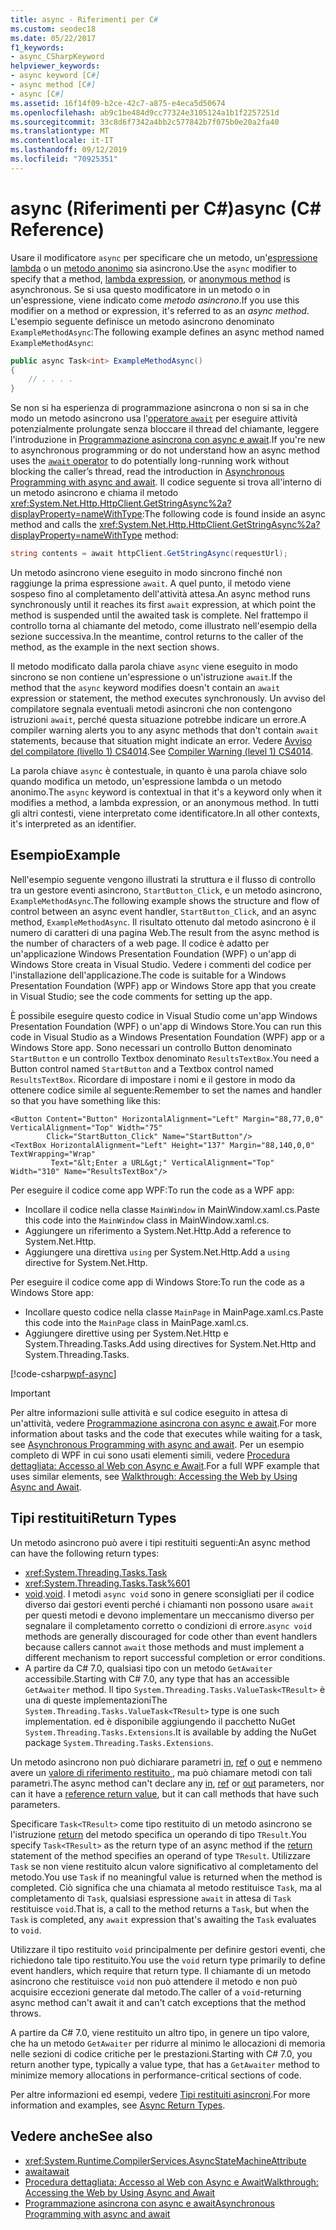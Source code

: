 ```yaml
---
title: async - Riferimenti per C#
ms.custom: seodec18
ms.date: 05/22/2017
f1_keywords:
- async_CSharpKeyword
helpviewer_keywords:
- async keyword [C#]
- async method [C#]
- async [C#]
ms.assetid: 16f14f09-b2ce-42c7-a875-e4eca5d50674
ms.openlocfilehash: ab9c1be484d9cc77324e3105124a1b1f2257251d
ms.sourcegitcommit: 33c8d6f7342a4bb2c577842b7f075b0e20a2fa40
ms.translationtype: MT
ms.contentlocale: it-IT
ms.lasthandoff: 09/12/2019
ms.locfileid: "70925351"
---
```

# <a name="async-c-reference"></a><span data-ttu-id="e54d2-102">async (Riferimenti per C#)</span><span class="sxs-lookup"><span data-stu-id="e54d2-102">async (C# Reference)</span></span>

<span data-ttu-id="e54d2-103">Usare il modificatore `async` per specificare che un metodo, un'[espressione lambda](../../programming-guide/statements-expressions-operators/lambda-expressions.md) o un [metodo anonimo](../operators/delegate-operator.md) sia asincrono.</span><span class="sxs-lookup"><span data-stu-id="e54d2-103">Use the `async` modifier to specify that a method, [lambda expression](../../programming-guide/statements-expressions-operators/lambda-expressions.md), or [anonymous method](../operators/delegate-operator.md) is asynchronous.</span></span> <span data-ttu-id="e54d2-104">Se si usa questo modificatore in un metodo o in un'espressione, viene indicato come *metodo asincrono*.</span><span class="sxs-lookup"><span data-stu-id="e54d2-104">If you use this modifier on a method or expression, it's referred to as an *async method*.</span></span> <span data-ttu-id="e54d2-105">L'esempio seguente definisce un metodo asincrono denominato `ExampleMethodAsync`:</span><span class="sxs-lookup"><span data-stu-id="e54d2-105">The following example defines an async method named `ExampleMethodAsync`:</span></span>
  
```csharp  
public async Task<int> ExampleMethodAsync()  
{  
    // . . . .  
}  
```  

<span data-ttu-id="e54d2-106">Se non si ha esperienza di programmazione asincrona o non si sa in che modo un metodo asincrono usa l'[operatore `await`](../operators/await.md) per eseguire attività potenzialmente prolungate senza bloccare il thread del chiamante, leggere l'introduzione in [Programmazione asincrona con async e await](../../programming-guide/concepts/async/index.md).</span><span class="sxs-lookup"><span data-stu-id="e54d2-106">If you're new to asynchronous programming or do not understand how an async method uses the [`await` operator](../operators/await.md) to do potentially long-running work without blocking the caller’s thread, read the introduction in [Asynchronous Programming with async and await](../../programming-guide/concepts/async/index.md).</span></span> <span data-ttu-id="e54d2-107">Il codice seguente si trova all'interno di un metodo asincrono e chiama il metodo <xref:System.Net.Http.HttpClient.GetStringAsync%2a?displayProperty=nameWithType>:</span><span class="sxs-lookup"><span data-stu-id="e54d2-107">The following code is found inside an async method and calls the <xref:System.Net.Http.HttpClient.GetStringAsync%2a?displayProperty=nameWithType> method:</span></span>
  
```csharp  
string contents = await httpClient.GetStringAsync(requestUrl);  
```  
  
<span data-ttu-id="e54d2-108">Un metodo asincrono viene eseguito in modo sincrono finché non raggiunge la prima espressione `await`. A quel punto, il metodo viene sospeso fino al completamento dell'attività attesa.</span><span class="sxs-lookup"><span data-stu-id="e54d2-108">An async method runs synchronously until it reaches its first `await` expression, at which point the method is suspended until the awaited task is complete.</span></span> <span data-ttu-id="e54d2-109">Nel frattempo il controllo torna al chiamante del metodo, come illustrato nell'esempio della sezione successiva.</span><span class="sxs-lookup"><span data-stu-id="e54d2-109">In the meantime, control returns to the caller of the method, as the example in the next section shows.</span></span>  
  
<span data-ttu-id="e54d2-110">Il metodo modificato dalla parola chiave `async` viene eseguito in modo sincrono se non contiene un'espressione o un'istruzione `await`.</span><span class="sxs-lookup"><span data-stu-id="e54d2-110">If the method that the `async` keyword modifies doesn't contain an `await` expression or statement, the method executes synchronously.</span></span> <span data-ttu-id="e54d2-111">Un avviso del compilatore segnala eventuali metodi asincroni che non contengono istruzioni `await`, perché questa situazione potrebbe indicare un errore.</span><span class="sxs-lookup"><span data-stu-id="e54d2-111">A compiler warning alerts you to any async methods that don't contain `await` statements, because that situation might indicate an error.</span></span> <span data-ttu-id="e54d2-112">Vedere [Avviso del compilatore (livello 1) CS4014](../compiler-messages/cs4014.md).</span><span class="sxs-lookup"><span data-stu-id="e54d2-112">See [Compiler Warning (level 1) CS4014](../compiler-messages/cs4014.md).</span></span>  
  
 <span data-ttu-id="e54d2-113">La parola chiave `async` è contestuale, in quanto è una parola chiave solo quando modifica un metodo, un'espressione lambda o un metodo anonimo.</span><span class="sxs-lookup"><span data-stu-id="e54d2-113">The `async` keyword is contextual in that it's a keyword only when it modifies a method, a lambda expression, or an anonymous method.</span></span> <span data-ttu-id="e54d2-114">In tutti gli altri contesti, viene interpretato come identificatore.</span><span class="sxs-lookup"><span data-stu-id="e54d2-114">In all other contexts, it's interpreted as an identifier.</span></span>  
  
## <a name="example"></a><span data-ttu-id="e54d2-115">Esempio</span><span class="sxs-lookup"><span data-stu-id="e54d2-115">Example</span></span>  
<span data-ttu-id="e54d2-116">Nell'esempio seguente vengono illustrati la struttura e il flusso di controllo tra un gestore eventi asincrono, `StartButton_Click`, e un metodo asincrono, `ExampleMethodAsync`.</span><span class="sxs-lookup"><span data-stu-id="e54d2-116">The following example shows the structure and flow of control between an async event handler, `StartButton_Click`, and an async method, `ExampleMethodAsync`.</span></span> <span data-ttu-id="e54d2-117">Il risultato ottenuto dal metodo asincrono è il numero di caratteri di una pagina Web.</span><span class="sxs-lookup"><span data-stu-id="e54d2-117">The result from the async method is the number of characters of a web page.</span></span> <span data-ttu-id="e54d2-118">Il codice è adatto per un'applicazione Windows Presentation Foundation (WPF) o un'app di Windows Store creata in Visual Studio. Vedere i commenti del codice per l'installazione dell'applicazione.</span><span class="sxs-lookup"><span data-stu-id="e54d2-118">The code is suitable for a Windows Presentation Foundation (WPF) app or Windows Store app that you create in Visual Studio; see the code comments for setting up the app.</span></span>  

<span data-ttu-id="e54d2-119">È possibile eseguire questo codice in Visual Studio come un'app Windows Presentation Foundation (WPF) o un'app di Windows Store.</span><span class="sxs-lookup"><span data-stu-id="e54d2-119">You can run this code in Visual Studio as a Windows Presentation Foundation (WPF) app or a Windows Store app.</span></span> <span data-ttu-id="e54d2-120">Sono necessari un controllo Button denominato `StartButton` e un controllo Textbox denominato `ResultsTextBox`.</span><span class="sxs-lookup"><span data-stu-id="e54d2-120">You need a Button control named `StartButton` and a Textbox control named `ResultsTextBox`.</span></span> <span data-ttu-id="e54d2-121">Ricordare di impostare i nomi e il gestore in modo da ottenere codice simile al seguente:</span><span class="sxs-lookup"><span data-stu-id="e54d2-121">Remember to set the names and handler so that you have something like this:</span></span>  

```xaml
<Button Content="Button" HorizontalAlignment="Left" Margin="88,77,0,0" VerticalAlignment="Top" Width="75"  
        Click="StartButton_Click" Name="StartButton"/>  
<TextBox HorizontalAlignment="Left" Height="137" Margin="88,140,0,0" TextWrapping="Wrap"   
         Text="&lt;Enter a URL&gt;" VerticalAlignment="Top" Width="310" Name="ResultsTextBox"/>  
```
  
<span data-ttu-id="e54d2-122">Per eseguire il codice come app WPF:</span><span class="sxs-lookup"><span data-stu-id="e54d2-122">To run the code as a WPF app:</span></span>  

- <span data-ttu-id="e54d2-123">Incollare il codice nella classe `MainWindow` in MainWindow.xaml.cs.</span><span class="sxs-lookup"><span data-stu-id="e54d2-123">Paste this code into the `MainWindow` class in MainWindow.xaml.cs.</span></span>  
- <span data-ttu-id="e54d2-124">Aggiungere un riferimento a System.Net.Http.</span><span class="sxs-lookup"><span data-stu-id="e54d2-124">Add a reference to System.Net.Http.</span></span>  
- <span data-ttu-id="e54d2-125">Aggiungere una direttiva `using` per System.Net.Http.</span><span class="sxs-lookup"><span data-stu-id="e54d2-125">Add a `using` directive for System.Net.Http.</span></span>  
  
<span data-ttu-id="e54d2-126">Per eseguire il codice come app di Windows Store:</span><span class="sxs-lookup"><span data-stu-id="e54d2-126">To run the code as a Windows Store app:</span></span>  

- <span data-ttu-id="e54d2-127">Incollare questo codice nella classe `MainPage` in MainPage.xaml.cs.</span><span class="sxs-lookup"><span data-stu-id="e54d2-127">Paste this code into the `MainPage` class in MainPage.xaml.cs.</span></span>  
- <span data-ttu-id="e54d2-128">Aggiungere direttive using per System.Net.Http e System.Threading.Tasks.</span><span class="sxs-lookup"><span data-stu-id="e54d2-128">Add using directives for System.Net.Http and System.Threading.Tasks.</span></span>  
  
[!code-csharp[wpf-async](../../../../samples/snippets/csharp/language-reference/keywords/async/wpf/mainwindow.xaml.cs#1)]
  
> [!IMPORTANT]
> <span data-ttu-id="e54d2-129">Per altre informazioni sulle attività e sul codice eseguito in attesa di un'attività, vedere [Programmazione asincrona con async e await](../../programming-guide/concepts/async/index.md).</span><span class="sxs-lookup"><span data-stu-id="e54d2-129">For more information about tasks and the code that executes while waiting for a task, see [Asynchronous Programming with async and await](../../programming-guide/concepts/async/index.md).</span></span> <span data-ttu-id="e54d2-130">Per un esempio completo di WPF in cui sono usati elementi simili, vedere [Procedura dettagliata: Accesso al Web con Async e Await](../../programming-guide/concepts/async/walkthrough-accessing-the-web-by-using-async-and-await.md).</span><span class="sxs-lookup"><span data-stu-id="e54d2-130">For a full WPF example that uses similar elements, see [Walkthrough: Accessing the Web by Using Async and Await](../../programming-guide/concepts/async/walkthrough-accessing-the-web-by-using-async-and-await.md).</span></span>  
  
## <a name="return-types"></a><span data-ttu-id="e54d2-131">Tipi restituiti</span><span class="sxs-lookup"><span data-stu-id="e54d2-131">Return Types</span></span>  
<span data-ttu-id="e54d2-132">Un metodo asincrono può avere i tipi restituiti seguenti:</span><span class="sxs-lookup"><span data-stu-id="e54d2-132">An async method can have the following return types:</span></span>

- <xref:System.Threading.Tasks.Task>
- <xref:System.Threading.Tasks.Task%601>
- <span data-ttu-id="e54d2-133">[void](./void.md).</span><span class="sxs-lookup"><span data-stu-id="e54d2-133">[void](./void.md).</span></span> <span data-ttu-id="e54d2-134">I metodi `async void` sono in genere sconsigliati per il codice diverso dai gestori eventi perché i chiamanti non possono usare `await` per questi metodi e devono implementare un meccanismo diverso per segnalare il completamento corretto o condizioni di errore.</span><span class="sxs-lookup"><span data-stu-id="e54d2-134">`async void` methods are generally discouraged for code other than event handlers because callers cannot `await` those methods and must implement a different mechanism to report successful completion or error conditions.</span></span>
- <span data-ttu-id="e54d2-135">A partire da C# 7.0, qualsiasi tipo con un metodo `GetAwaiter` accessibile.</span><span class="sxs-lookup"><span data-stu-id="e54d2-135">Starting with C# 7.0, any type that has an accessible `GetAwaiter` method.</span></span> <span data-ttu-id="e54d2-136">Il tipo `System.Threading.Tasks.ValueTask<TResult>` è una di queste implementazioni</span><span class="sxs-lookup"><span data-stu-id="e54d2-136">The `System.Threading.Tasks.ValueTask<TResult>` type is one such implementation.</span></span> <span data-ttu-id="e54d2-137">ed è disponibile aggiungendo il pacchetto NuGet `System.Threading.Tasks.Extensions`.</span><span class="sxs-lookup"><span data-stu-id="e54d2-137">It is available by adding the NuGet package `System.Threading.Tasks.Extensions`.</span></span> 

<span data-ttu-id="e54d2-138">Un metodo asincrono non può dichiarare parametri [in](./in-parameter-modifier.md), [ref](./ref.md) o [out](./out-parameter-modifier.md) e nemmeno avere un [valore di riferimento restituito ](../../programming-guide/classes-and-structs/ref-returns.md), ma può chiamare metodi con tali parametri.</span><span class="sxs-lookup"><span data-stu-id="e54d2-138">The async method can't declare any [in](./in-parameter-modifier.md), [ref](./ref.md) or [out](./out-parameter-modifier.md) parameters, nor can it have a [reference return value](../../programming-guide/classes-and-structs/ref-returns.md), but it can call methods that have such parameters.</span></span>  
  
<span data-ttu-id="e54d2-139">Specificare `Task<TResult>` come tipo restituito di un metodo asincrono se l'istruzione [return](./return.md) del metodo specifica un operando di tipo `TResult`.</span><span class="sxs-lookup"><span data-stu-id="e54d2-139">You specify `Task<TResult>` as the return type of an async method if the [return](./return.md) statement of the method specifies an operand of type `TResult`.</span></span> <span data-ttu-id="e54d2-140">Utilizzare `Task` se non viene restituito alcun valore significativo al completamento del metodo.</span><span class="sxs-lookup"><span data-stu-id="e54d2-140">You use `Task` if no meaningful value is returned when the method is completed.</span></span> <span data-ttu-id="e54d2-141">Ciò significa che una chiamata al metodo restituisce `Task`, ma al completamento di `Task`, qualsiasi espressione `await` in attesa di `Task` restituisce `void`.</span><span class="sxs-lookup"><span data-stu-id="e54d2-141">That is, a call to the method returns a `Task`, but when the `Task` is completed, any `await` expression that's awaiting the `Task` evaluates to `void`.</span></span>  
  
<span data-ttu-id="e54d2-142">Utilizzare il tipo restituito `void` principalmente per definire gestori eventi, che richiedono tale tipo restituito.</span><span class="sxs-lookup"><span data-stu-id="e54d2-142">You use the `void` return type primarily to define event handlers, which require that return type.</span></span> <span data-ttu-id="e54d2-143">Il chiamante di un metodo asincrono che restituisce `void` non può attendere il metodo e non può acquisire eccezioni generate dal metodo.</span><span class="sxs-lookup"><span data-stu-id="e54d2-143">The caller of a `void`-returning async method can't await it and can't catch exceptions that the method throws.</span></span>  

<span data-ttu-id="e54d2-144">A partire da C# 7.0, viene restituito un altro tipo, in genere un tipo valore, che ha un metodo `GetAwaiter` per ridurre al minimo le allocazioni di memoria nelle sezioni di codice critiche per le prestazioni.</span><span class="sxs-lookup"><span data-stu-id="e54d2-144">Starting with C# 7.0, you return another type, typically a value type, that has a `GetAwaiter` method to minimize memory allocations in performance-critical sections of code.</span></span> 

<span data-ttu-id="e54d2-145">Per altre informazioni ed esempi, vedere [Tipi restituiti asincroni](../../programming-guide/concepts/async/async-return-types.md).</span><span class="sxs-lookup"><span data-stu-id="e54d2-145">For more information and examples, see [Async Return Types](../../programming-guide/concepts/async/async-return-types.md).</span></span>  
  
## <a name="see-also"></a><span data-ttu-id="e54d2-146">Vedere anche</span><span class="sxs-lookup"><span data-stu-id="e54d2-146">See also</span></span>

- <xref:System.Runtime.CompilerServices.AsyncStateMachineAttribute>
- [<span data-ttu-id="e54d2-147">await</span><span class="sxs-lookup"><span data-stu-id="e54d2-147">await</span></span>](../operators/await.md)
- [<span data-ttu-id="e54d2-148">Procedura dettagliata: Accesso al Web con Async e Await</span><span class="sxs-lookup"><span data-stu-id="e54d2-148">Walkthrough: Accessing the Web by Using Async and Await</span></span>](../../programming-guide/concepts/async/walkthrough-accessing-the-web-by-using-async-and-await.md)
- [<span data-ttu-id="e54d2-149">Programmazione asincrona con async e await</span><span class="sxs-lookup"><span data-stu-id="e54d2-149">Asynchronous Programming with async and await</span></span>](../../programming-guide/concepts/async/index.md)
